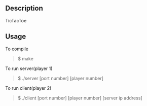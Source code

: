 ## Description
TicTacToe

## Usage
To compile

> $ make

To run server(player 1)

> $ ./server [port number] [player number]

To run client(player 2)

> $ ./client [port number] [player number] [server ip address]
